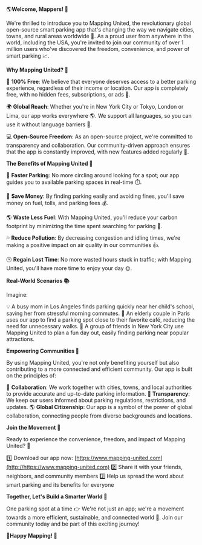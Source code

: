 🌎**Welcome, Mappers! 🤝**

We're thrilled to introduce you to Mapping United, the revolutionary global open-source smart parking app that's changing the way we navigate cities, towns, and rural areas worldwide 💪. As a proud user from anywhere in the world, including the USA, you're invited to join our community of over 1 million users who've discovered the freedom, convenience, and power of smart parking 📈.

**Why Mapping United? 🤔**

🎉 **100% Free**: We believe that everyone deserves access to a better parking experience, regardless of their income or location. Our app is completely free, with no hidden fees, subscriptions, or ads 🚫.

🌍 **Global Reach**: Whether you're in New York City or Tokyo, London or Lima, our app works everywhere 🌎. We support all languages, so you can use it without language barriers 📖.

💻 **Open-Source Freedom**: As an open-source project, we're committed to transparency and collaboration. Our community-driven approach ensures that the app is constantly improved, with new features added regularly 🔧.

**The Benefits of Mapping United 🌟**

🚗 **Faster Parking**: No more circling around looking for a spot; our app guides you to available parking spaces in real-time ⏱️.

💸 **Save Money**: By finding parking easily and avoiding fines, you'll save money on fuel, tolls, and parking fees 💰.

🌎 **Waste Less Fuel**: With Mapping United, you'll reduce your carbon footprint by minimizing the time spent searching for parking 🚮.

💦 **Reduce Pollution**: By decreasing congestion and idling times, we're making a positive impact on air quality in our communities 👍.

🕒 **Regain Lost Time**: No more wasted hours stuck in traffic; with Mapping United, you'll have more time to enjoy your day 🌞.

**Real-World Scenarios 📚**

Imagine:

💡 A busy mom in Los Angeles finds parking quickly near her child's school, saving her from stressful morning commutes.
🚗 An elderly couple in Paris uses our app to find a parking spot close to their favorite café, reducing the need for unnecessary walks.
👥 A group of friends in New York City use Mapping United to plan a fun day out, easily finding parking near popular attractions.

**Empowering Communities 🌟**

By using Mapping United, you're not only benefiting yourself but also contributing to a more connected and efficient community. Our app is built on the principles of:

🤝 **Collaboration**: We work together with cities, towns, and local authorities to provide accurate and up-to-date parking information.
💬 **Transparency**: We keep our users informed about parking regulations, restrictions, and updates.
🌎 **Global Citizenship**: Our app is a symbol of the power of global collaboration, connecting people from diverse backgrounds and locations.

**Join the Movement 🚀**

Ready to experience the convenience, freedom, and impact of Mapping United? 🤝

1️⃣ Download our app now: [https://www.mapping-united.com](http://https://www.mapping-united.com)
2️⃣ Share it with your friends, neighbors, and community members
3️⃣ Help us spread the word about smart parking and its benefits for everyone

**Together, Let's Build a Smarter World 🌟**

One parking spot at a time 👉 We're not just an app; we're a movement towards a more efficient, sustainable, and connected world 💖. Join our community today and be part of this exciting journey!

🎉**Happy Mapping! 🤝**